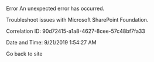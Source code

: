 Error An unexpected error has occurred.

Troubleshoot issues with Microsoft SharePoint Foundation.

Correlation ID: 90d72415-a1a8-4627-8cee-57c48bf7fa33

Date and Time: 9/21/2019 1:54:27 AM

Go back to site